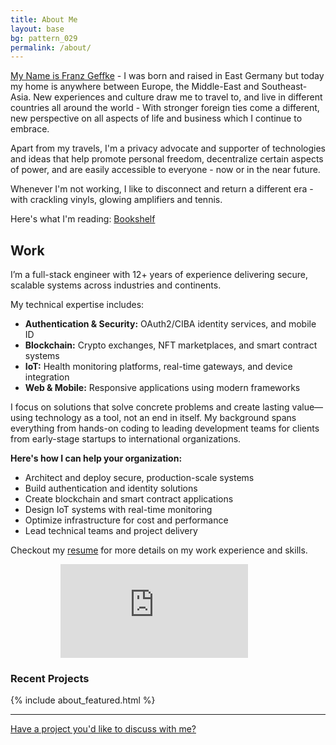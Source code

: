 ```yaml
---
title: About Me
layout: base
bg: pattern_029
permalink: /about/
---
```


<u>My Name is Franz Geffke</u> - I was born and raised in East Germany but today my home is anywhere between Europe, the Middle-East and Southeast-Asia. New experiences and culture draw me to travel to, and live in different countries all around the world - With stronger foreign ties come a different, new perspective on all aspects of life and business which I continue to embrace.

<div id="map" data-slideout-ignore></div>

Apart from my travels, I'm a privacy advocate and supporter of technologies and ideas that help promote personal freedom, decentralize certain aspects of power, and are easily accessible to everyone - now or in the near future.

Whenever I'm not working, I like to disconnect and return a different era - with crackling vinyls, glowing amplifiers and tennis.

Here's what I'm reading: [Bookshelf](/bookshelf/)

## Work

I’m a full-stack engineer with 12+ years of experience delivering secure, scalable systems across industries and continents.

My technical expertise includes:

- **Authentication & Security:** OAuth2/CIBA identity services, and mobile ID
- **Blockchain:** Crypto exchanges, NFT marketplaces, and smart contract systems
- **IoT:** Health monitoring platforms, real-time gateways, and device integration
- **Web & Mobile:** Responsive applications using modern frameworks

I focus on solutions that solve concrete problems and create lasting value—using technology as a tool, not an end in itself. My background spans everything from hands-on coding to leading development teams for clients from early-stage startups to international organizations.

__Here's how I can help your organization:__

- Architect and deploy secure, production-scale systems
- Build authentication and identity solutions
- Create blockchain and smart contract applications
- Design IoT systems with real-time monitoring
- Optimize infrastructure for cost and performance
- Lead technical teams and project delivery

Checkout my [resume](/resume/) for more details on my work experience and skills.


<div style="margin-left:2.5rem" markdown="0">
<figure><embed style="max-height:400px" src="https://wakatime.com/share/@franz/864f220d-d347-456d-a511-5e9380433514.svg"></figure>
</div>

### Recent Projects

{% include about_featured.html %}

<hr>

[Have a project you'd like to discuss with me?](/contact/)
